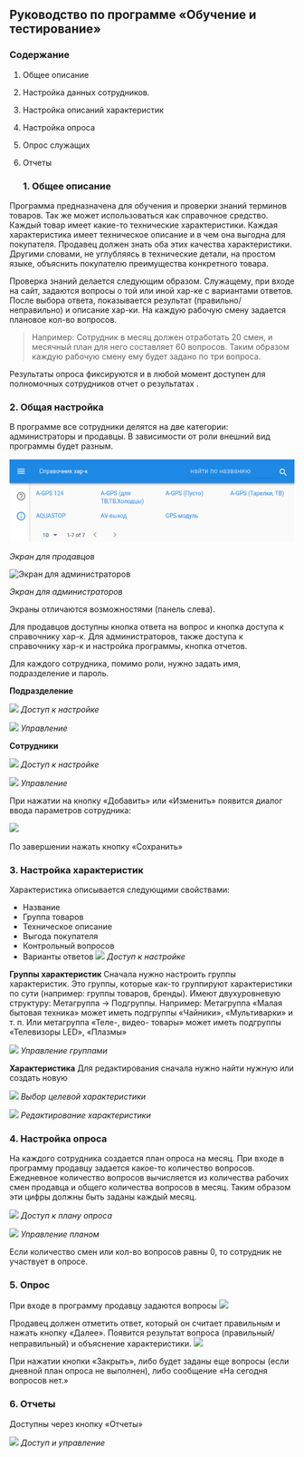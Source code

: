 ## Руководство по программе «Обучение и тестирование» 

### Содержание

1. Общее описание
2. Настройка данных сотрудников.
3. Настройка описаний характеристик 
4. Настройка опроса
5. Опрос служащих
6. Отчеты

    ### 1. Общее описание
Программа предназначена для обучения и проверки знаний терминов товаров. Так же может использоваться как справочное средство. Каждый товар имеет какие-то технические характеристики. Каждая характеристика имеет техническое описание и в чем она выгодна для покупателя. Продавец должен знать оба этих качества характеристики. Другими словами, не углубляясь в технические детали, на простом языке, объяснить покупателю преимущества конкретного товара. 

Проверка знаний делается следующим образом. Служащему, при входе на сайт, задаются вопросы о той или иной хар-ке с вариантами ответов. После выбора ответа, показывается результат (правильно/неправильно) и описание хар-ки. На каждую рабочую смену задается плановое кол-во вопросов. 

>Например: Сотрудник в месяц должен отработать 20 смен, и месячный план для него составляет 60 вопросов. Таким образом каждую рабочую смену ему будет задано по три вопроса.

	
Результаты опроса фиксируются и в любой момент доступен для полномочных сотрудников отчет о результатах .

### 2. Общая настройка

В программе все сотрудники делятся на две категории: администраторы и продавцы. В зависимости от роли внешний вид программы будет разным.

![Экран для продавцов](https://github.com/cherepakhin/teach-doc/blob/master/guide/guide_html_1e0ee4b82c773733.png)

*Экран для продавцов*

![Экран для администраторов](https://github.com/cherepakhin/teach-doc/blob/master/guide_html_eb4ee8828799f79a.png)

*Экран для администраторов*

Экраны отличаются возможностями (панель слева).

Для продавцов доступны кнопка ответа на вопрос и кнопка доступа к справочнику хар-к.
Для администраторов, также  доступа к справочнику хар-к и настройка программы, кнопка отчетов.

Для каждого сотрудника, помимо роли, нужно задать имя, подразделение и пароль. 

**Подразделение**

![](https://github.com/cherepakhin/teach-doc/blob/master/guide_html_c73ed25277a4d688.png)
*Доступ к настройке*

![](https://github.com/cherepakhin/teach-doc/blob/master/guide_html_fba1e56412be36a8.png)
*Управление*

**Сотрудники**

![](https://github.com/cherepakhin/teach-doc/blob/master/guide_html_d4da9a6de4fef6a3.png)
*Доступ к настройке*

![](https://github.com/cherepakhin/teach-doc/blob/master/guide_html_e555a5b0e5dae4eb.png)
*Управление*

При нажатии на кнопку «Добавить» или «Изменить» появится диалог ввода параметров сотрудника:

![](https://github.com/cherepakhin/teach-doc/blob/master/guide_html_a5baa4822c097ad5.png)

По завершении нажать кнопку «Сохранить»

### 3. Настройка характеристик
Характеристика описывается следующими свойствами:
- Название
- Группа товаров
- Техническое описание
- Выгода покупателя
- Контрольный вопросов
- Варианты ответов
![](https://github.com/cherepakhin/teach-doc/blob/master/guide_html_8524d79379096799.png)
*Доступ к настройке*

**Группы характеристик**
Сначала нужно настроить группы характеристик. Это группы, которые как-то группируют характеристики по сути (например: группы товаров, бренды). Имеют двухуровневую структуру: Метагруппа → Подгруппы. Например: Метагруппа «Малая бытовая техника» может иметь подгруппы «Чайники», «Мультиварки» и т. п. Или метагруппа «Теле-, видео- товары» может иметь подгруппы «Телевизоры LED», «Плазмы»

![](https://github.com/cherepakhin/teach-doc/blob/master/guide_html_204006b5562fc96a.png)
*Управление группами*

**Характеристика**
Для редактирования сначала нужно найти нужную или создать новую

![](https://github.com/cherepakhin/teach-doc/blob/master/guide_html_580254befa0ce442.png)
*Выбор целевой характеристики*

![](https://github.com/cherepakhin/teach-doc/blob/master/guide_html_9a453c835893c727.png)
*Редактирование характеристики*

### 4. Настройка опроса

На каждого сотрудника создается план опроса на месяц. При входе в программу продавцу задается какое-то количество вопросов. Ежедневное количество вопросов вычисляется из количества рабочих смен продавца и общего количества вопросов в месяц. Таким образом эти цифры должны быть заданы каждый месяц.

![](https://github.com/cherepakhin/teach-doc/blob/masterguide_html_c28aa2b87a191523.png)
*Доступ к плану опроса*

![](https://github.com/cherepakhin/teach-doc/blob/guide_html_5a7a37f5159354a.png)
*Управление планом*

Если количество смен или кол-во вопросов равны 0, то сотрудник не участвует в опросе.

### 5. Опрос
При входе в программу продавцу задаются вопросы
![](https://github.com/cherepakhin/teach-doc/blob/guide_html_76b1757433e12b91.png)


Продавец должен отметить ответ, который он считает правильным и нажать кнопку «Далее». Появится результат вопроса (правильный/неправильный) и объяснение характеристики.
![](https://github.com/cherepakhin/teach-doc/blob/guide_html_2bb9663f7ab5a2db.png)

При нажатии кнопки «Закрыть», либо будет заданы еще вопросы (если дневной план опроса не выполнен), либо сообщение «На сегодня вопросов нет.»

### 6. Отчеты
Доступны через кнопку «Отчеты»

![](https://github.com/cherepakhin/teach-doc/blob/guide_html_2e28a76485a21c89.png)
*Доступ и управление*
